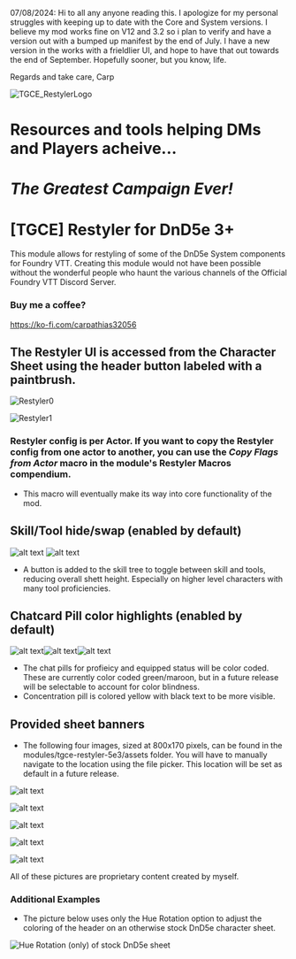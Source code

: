 07/08/2024: Hi to all any anyone reading this. I apologize for my personal struggles with keeping up to date with the Core and System versions. I believe my mod works fine on V12 and 3.2 so i plan to verify and have a version out with a bumped up manifest by the end of July. I have a new version in the works with a frieldlier UI, and hope to have that out towards the end of September. Hopefully sooner, but you know, life. 

Regards and take care,
Carp


![TGCE_RestylerLogo](https://github.com/Carpathias/tgce-restyler-5e3/assets/79472577/87a2e886-dd2c-4afb-bfd1-fb82fa05c9df)

# Resources and tools helping DMs and Players acheive...
# *The Greatest Campaign Ever!*

# [TGCE] Restyler for DnD5e 3+

This module allows for restyling of some of the DnD5e System components for Foundry VTT. 
Creating this module would not have been possible without the wonderful people who haunt the various channels of the Official Foundry VTT Discord Server. 

### Buy me a coffee?
https://ko-fi.com/carpathias32056

## The Restyler UI is accessed from the Character Sheet using the header button labeled with a paintbrush.

![Restyler0](https://github.com/Carpathias/tgce-restyler-5e3/assets/79472577/eccee81f-9d70-4a05-bfdc-0c245e295396)

![Restyler1](https://github.com/Carpathias/tgce-restyler-5e3/assets/79472577/9902473c-f8ee-4c22-b12e-696e9f3af7a6)

### Restyler config is per Actor. If you want to copy the Restyler config from one actor to another, you can use the *Copy Flags from Actor* macro in the module's Restyler Macros compendium. 

- This macro will eventually make its way into core functionality of the mod. 

## Skill/Tool hide/swap (enabled by default)

![alt text](pictures/skills-tools-toggle1.png) ![alt text](pictures/skills-tools-toggle2.png)

- A button is added to the skill tree to toggle between skill and tools, reducing overall shett height. Especially on higher level characters with many tool proficiencies.

## Chatcard Pill color highlights (enabled by default)

![alt text](pictures/notprofequippill.jpg)![alt text](pictures/concentrationpill.jpg)![alt text](pictures/profnotequippill.jpg)

- The chat pills for profieicy and equipped status will be color coded. These are currently color coded green/maroon, but in a future release will be selectable to account for color blindness.
- Concentration pill is colored yellow with black text to be more visible. 

## Provided sheet banners

- The following four images, sized at 800x170 pixels, can be found in the modules/tgce-restyler-5e3/assets folder. You will have to manually navigate to the location using the file picker. This location will be set as default in a future release. 

![alt text](assets/sheet-banner-darkblood.jpg)

![alt text](assets/sheet-banner-dwarf1.jpg)

![alt text](assets/sheet-banner-goliath.jpg)

![alt text](assets/sheet-banner-stoneface.jpg)

![alt text](assets/sheet-banner-lightrays.jpg)

All of these pictures are proprietary content created by myself. 

### Additional Examples
- The picture below uses only the Hue Rotation option to adjust the coloring of the header on an otherwise stock DnD5e character sheet.

![Hue Rotation (only) of stock DnD5e sheet](pictures/charactersheet.png)
